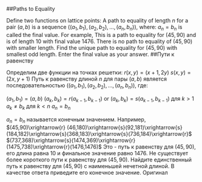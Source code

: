 ##Paths to Equality

Define two functions on lattice points:
A path to equality of length $n$ for a pair $(a,b)$ is a sequence $\Big((a_1,b_1),(a_2,b_2),\ldots,(a_n,b_n)\Big)$, where:
$a_n = b_n$ is called the final value.
For example,
This is a path to equality for $(45,90)$ and is of length 10 with final value 1476. There is no path to equality of $(45,90)$ with smaller length.
Find the unique path to equality for $(45,90)$ with smallest odd length. Enter the final value as your answer.
##Пути к равенству

Определим две функции на точках решетки:
$r(x,y) = (x+1,2y)$
$s(x,y) = (2x,y+1)$
Путь к равенству длиной $n$ для пары $(a,b)$ является последовательностью $\Big((a_1,b_1),(a_2,b_2),\ldots,(a_n,b_n)\Big)$, где:

$(a_1,b_1) = (a,b)$
$(a_k,b_k) = r(a_{k-1},b_{k-1})$ or $(a_k,b_k) = s(a_{k-1},b_{k-1})$ для $k > 1$
$a_k \ne b_k$ для $k < n$
$a_n = b_n$

$a_n = b_n$ называется конечным значением.
Например,
$(45,90)\xrightarrow{r} (46,180)\xrightarrow{s}(92,181)\xrightarrow{s}(184,182)\xrightarrow{s}(368,183)\xrightarrow{s}(736,184)\xrightarrow{r}$
$(737,368)\xrightarrow{s}(1474,369)\xrightarrow{r}(1475,738)\xrightarrow{r}(1476,1476)$
Это - путь к равенству для $(45,90)$, его длина равна 10 и финальное значение равно 1476. Не существует более короткого пути к равенству для $(45,90)$.
Найдите единственный путь к равенству для $(45,90)$ с наименьшей нечетной длиной. В качестве ответа приведите его конечное значение.
Оригинал
